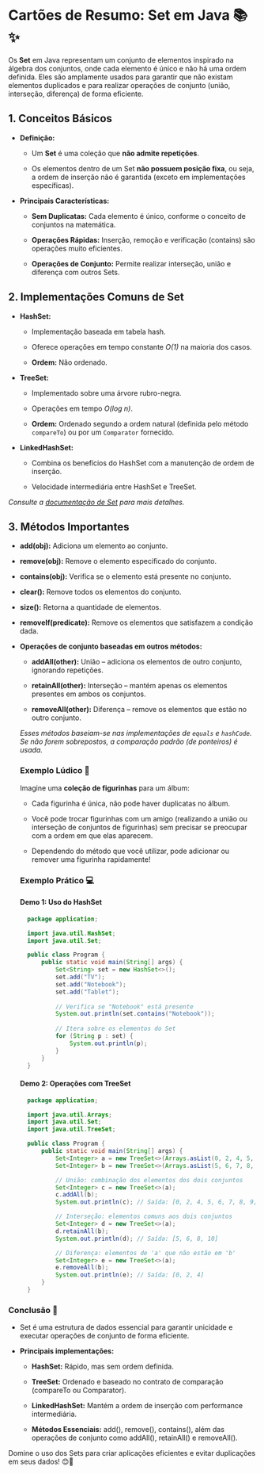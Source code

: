 # Cartões de Resumo: Set em Java 📚✨

  Os **Set** em Java representam um conjunto de elementos inspirado na álgebra dos conjuntos, onde cada elemento é único e não há uma ordem definida. Eles são amplamente usados para garantir que não existam elementos duplicados e para realizar operações de conjunto (união, interseção, diferença) de forma eficiente.


## 1. Conceitos Básicos

- **Definição:**  

  - Um **Set<T>** é uma coleção que **não admite repetições**.  


  - Os elementos dentro de um Set **não possuem posição fixa**, ou seja, a ordem de inserção não é garantida (exceto em implementações específicas).


- **Principais Características:**  

  - **Sem Duplicatas:** Cada elemento é único, conforme o conceito de conjuntos na matemática.  


  - **Operações Rápidas:** Inserção, remoção e verificação (contains) são operações muito eficientes.


  - **Operações de Conjunto:** Permite realizar interseção, união e diferença com outros Sets.


## 2. Implementações Comuns de Set

  - **HashSet:**  

    - Implementação baseada em tabela hash.  

    - Oferece operações em tempo constante _O(1)_ na maioria dos casos.  

    - **Ordem:** Não ordenado.



  - **TreeSet:**  

    - Implementado sobre uma árvore rubro-negra.  

    - Operações em tempo _O(log n)_.  

    - **Ordem:** Ordenado segundo a ordem natural (definida pelo método `compareTo`) ou por um `Comparator` fornecido.


  - **LinkedHashSet:**  

    - Combina os benefícios do HashSet com a manutenção de ordem de inserção.  

    - Velocidade intermediária entre HashSet e TreeSet.
    
  *Consulte a [documentação de Set](https://docs.oracle.com/javase/10/docs/api/java/util/Set.html) para mais detalhes.*


## 3. Métodos Importantes

  - **add(obj):** Adiciona um elemento ao conjunto.  

  - **remove(obj):** Remove o elemento especificado do conjunto.  

  - **contains(obj):** Verifica se o elemento está presente no conjunto.  

  - **clear():** Remove todos os elementos do conjunto.  

  - **size():** Retorna a quantidade de elementos.  

  - **removeIf(predicate):** Remove os elementos que satisfazem a condição dada.  



- **Operações de conjunto baseadas em outros métodos:**


  - **addAll(other):** União – adiciona os elementos de outro conjunto, ignorando repetições.


  - **retainAll(other):** Interseção – mantém apenas os elementos presentes em ambos os conjuntos.


  - **removeAll(other):** Diferença – remove os elementos que estão no outro conjunto.


  *Esses métodos baseiam-se nas implementações de `equals` e `hashCode`. Se não forem sobrepostos, a comparação padrão (de ponteiros) é usada.*


  ### Exemplo Lúdico 🎲

    Imagine uma **coleção de figurinhas** para um álbum:  
    

    - Cada figurinha é única, não pode haver duplicatas no álbum.  
    

    - Você pode trocar figurinhas com um amigo (realizando a união ou interseção de conjuntos de figurinhas) sem precisar se preocupar com a ordem em que elas aparecem.  
    

    - Dependendo do método que você utilizar, pode adicionar ou remover uma figurinha rapidamente!


  ### Exemplo Prático 💻

    #### Demo 1: Uso do HashSet
  
  
    ```java
      package application;

      import java.util.HashSet;
      import java.util.Set;

      public class Program {
          public static void main(String[] args) {
              Set<String> set = new HashSet<>();
              set.add("TV");
              set.add("Notebook");
              set.add("Tablet");
              
              // Verifica se "Notebook" está presente
              System.out.println(set.contains("Notebook"));
              
              // Itera sobre os elementos do Set
              for (String p : set) {
                  System.out.println(p);
              }
          }
      }
    ```


  #### Demo 2: Operações com TreeSet


  ```java
    package application;

    import java.util.Arrays;
    import java.util.Set;
    import java.util.TreeSet;

    public class Program {
        public static void main(String[] args) {
            Set<Integer> a = new TreeSet<>(Arrays.asList(0, 2, 4, 5, 6, 8, 10));
            Set<Integer> b = new TreeSet<>(Arrays.asList(5, 6, 7, 8, 9, 10));

            // União: combinação dos elementos dos dois conjuntos
            Set<Integer> c = new TreeSet<>(a);
            c.addAll(b);
            System.out.println(c); // Saída: [0, 2, 4, 5, 6, 7, 8, 9, 10]

            // Interseção: elementos comuns aos dois conjuntos
            Set<Integer> d = new TreeSet<>(a);
            d.retainAll(b);
            System.out.println(d); // Saída: [5, 6, 8, 10]

            // Diferença: elementos de 'a' que não estão em 'b'
            Set<Integer> e = new TreeSet<>(a);
            e.removeAll(b);
            System.out.println(e); // Saída: [0, 2, 4]
        }
    }
  ```


### Conclusão 🏁

  - Set é uma estrutura de dados essencial para garantir unicidade e executar operações de conjunto de forma eficiente.


  - **Principais implementações:**


    - **HashSet:** Rápido, mas sem ordem definida.


    - **TreeSet:** Ordenado e baseado no contrato de comparação (compareTo ou Comparator).


    - **LinkedHashSet:** Mantém a ordem de inserção com performance intermediária.


    - **Métodos Essenciais:** add(), remove(), contains(), além das operações de conjunto como addAll(), retainAll() e removeAll().


Domine o uso dos Sets para criar aplicações eficientes e evitar duplicações em seus dados! 😊🚀
